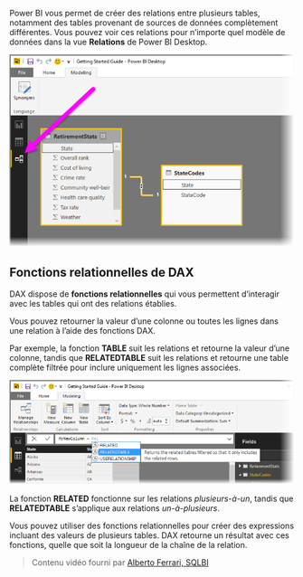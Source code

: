 Power BI vous permet de créer des relations entre plusieurs tables, notamment des tables provenant de sources de données complètement différentes. Vous pouvez voir ces relations pour n’importe quel modèle de données dans la vue **Relations** de Power BI Desktop.

![](media/7-5-table-relationships-and-dax/dax-relationships_1.png)

## <a name="dax-relational-functions"></a>Fonctions relationnelles de DAX
DAX dispose de **fonctions relationnelles** qui vous permettent d’interagir avec les tables qui ont des relations établies.

Vous pouvez retourner la valeur d’une colonne ou toutes les lignes dans une relation à l’aide des fonctions DAX.

Par exemple, la fonction **TABLE** suit les relations et retourne la valeur d’une colonne, tandis que **RELATEDTABLE** suit les relations et retourne une table complète filtrée pour inclure uniquement les lignes associées.

![](media/7-5-table-relationships-and-dax/dax-relationships_2.png)

La fonction **RELATED** fonctionne sur les relations *plusieurs-à-un*, tandis que **RELATEDTABLE** s’applique aux relations *un-à-plusieurs*.

Vous pouvez utiliser des fonctions relationnelles pour créer des expressions incluant des valeurs de plusieurs tables. DAX retourne un résultat avec ces fonctions, quelle que soit la longueur de la chaîne de la relation.

> Contenu vidéo fourni par [Alberto Ferrari, SQLBI](http://www.sqlbi.com/learning-dax)
> 
> 

